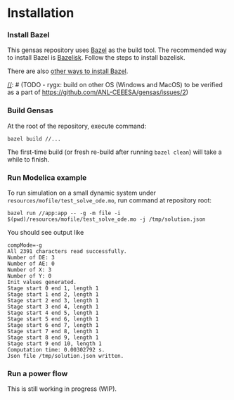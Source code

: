 # Installation

### Install Bazel
This gensas repository uses [Bazel](https://bazel.build/) as the build tool. The recommended way to install Bazel is [Bazelisk](https://github.com/bazelbuild/bazelisk). Follow the steps to install bazelisk.

There are also [other ways to install Bazel](https://bazel.build/start).

[//]: # (TODO - rygx: build on other OS (Windows and MacOS) to be verified as a part of https://github.com/ANL-CEEESA/gensas/issues/2)
### Build Gensas
At the root of the repository, execute command:
```shell
bazel build //...
```

The first-time build (or fresh re-build after running `bazel clean`) will take a while to finish.

### Run Modelica example
To run simulation on a small dynamic system under `resources/mofile/test_solve_ode.mo`, run command at repository root:
```shell
bazel run //app:app -- -g -m file -i $(pwd)/resources/mofile/test_solve_ode.mo -j /tmp/solution.json
```

You should see output like
```
compMode=-g
All 2391 characters read successfully.
Number of DE: 3
Number of AE: 0
Number of X: 3
Number of Y: 0
Init values generated.
Stage start 0 end 1, length 1
Stage start 1 end 2, length 1
Stage start 2 end 3, length 1
Stage start 3 end 4, length 1
Stage start 4 end 5, length 1
Stage start 5 end 6, length 1
Stage start 6 end 7, length 1
Stage start 7 end 8, length 1
Stage start 8 end 9, length 1
Stage start 9 end 10, length 1
Computation time: 0.00302792 s.
Json file /tmp/solution.json written.
```

### Run a power flow
[//]: # (TODO - https://github.com/ANL-CEEESA/gensas/issues/4: fix HDF5 runtime issue)
This is still working in progress (WIP). 